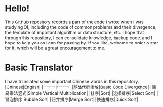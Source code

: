 # Hello!
This GitHub repository records a part of the code I wrote when I was studying OI, including the code of common problems and their divergence, the template of important algorithm or data structure, etc. I hope that through this repository, I can consolidate knowledge, backup code, and I hope to help you as I can for passing by. If you like, welcome to order a star for it, which will be a great encouragement to me.
# Basic Translator
I have translated some important Chinese words in this repository.
|Chinese|English|
|:-----:|:-----:|
|基础代码发散|Basic Code Divergence|
|简易乘法竖式|Simple Vertical Multiplication|
|排序|Sort|
|选择排序|Select Sort|
|冒泡排序|Bubble Sort|
|归并排序|Merge Sort|
|快速排序|Quick Sort|
